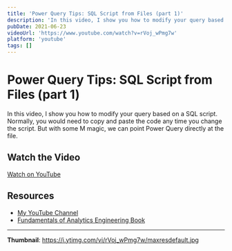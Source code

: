 ```yaml
---
title: 'Power Query Tips: SQL Script from Files (part 1)'
description: 'In this video, I show you how to modify your query based on a SQL script. Normally, you would need to copy and paste the code any time you change the script. But with some M magic, we can point Power ...'
pubDate: 2021-06-23
videoUrl: 'https://www.youtube.com/watch?v=rVoj_wPmg7w'
platform: 'youtube'
tags: []
---
```


# Power Query Tips: SQL Script from Files (part 1)

In this video, I show you how to modify your query based on a SQL script. Normally, you would need to copy and paste the code any time you change the script. But with some M magic, we can point Power Query directly at the file.

## Watch the Video

[Watch on YouTube](https://www.youtube.com/watch?v=rVoj_wPmg7w)

## Resources

- [My YouTube Channel](https://www.youtube.com/juanalytics)
- [Fundamentals of Analytics Engineering Book](https://www.amazon.com/author/jmperafan)

---

**Thumbnail**: https://i.ytimg.com/vi/rVoj_wPmg7w/maxresdefault.jpg
